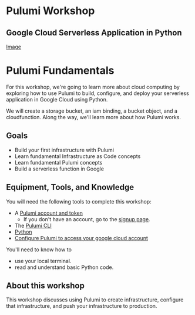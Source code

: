 # Pulumi Workshop 

## Google Cloud Serverless Application in Python

[Image](https://www.pulumi.com/templates/serverless-application/gcp/architecture.png)

# Pulumi Fundamentals

For this workshop, we're going to learn more about cloud computing by exploring how to use Pulumi to build, configure, and deploy your serverless application in Google Cloud using Python. 


We will create a storage bucket, an iam binding, a bucket object,  and a cloudfunction. Along the way, we'll learn more about how Pulumi works.

## Goals

* Build your first infrastructure with Pulumi
* Learn fundamental Infrastructure as Code concepts
* Learn fundamental Pulumi concepts
* Build a serverless function in Google

## Equipment, Tools, and Knowledge

You will need the following tools to complete this workshop:

[//]: # (Do we need to fix the url to have a referal link?)

* A [Pulumi account and token](https://www.pulumi.com/docs/intro/pulumi-service/accounts/#access-tokens)
    * If you don't have an account, go to the [signup page](https://app.pulumi.com/signup).
* The [Pulumi CLI](https://www.pulumi.com/docs/get-started/install/)
* [Python](https://www.pulumi.com/docs/get-started/gcp/begin/#choose-your-language)
* [Configure Pulumi to access your google cloud account](https://www.pulumi.com/docs/get-started/gcp/begin/#configure-pulumi-to-access-your-google-cloud-account)

You'll need to know how to

- use your local terminal.
- read and understand basic Python code.

## About this workshop

This workshop discusses using Pulumi to create infrastructure, configure that infrastructure, and push your infrastructure to production.